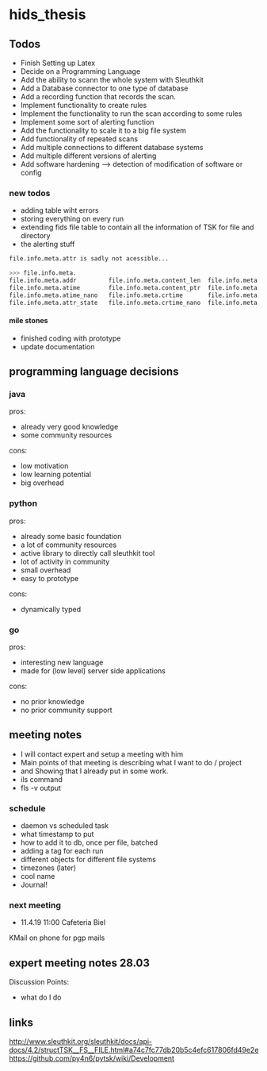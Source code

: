 # hids_thesis

## Todos

* Finish Setting up Latex
* Decide on a Programming Language
* Add the ability to scann the whole system with Sleuthkit
* Add a Database connector to one type of database
* Add a recording function that records the scan.
* Implement functionality to create rules
* Implement the functionality to run the scan according to some rules
* Implement some sort of alerting function
* Add the functionality to scale it to a big file system
* Add functionality of repeated scans
* Add multiple connections to different database systems
* Add multiple different versions of alerting
* Add software hardening --> detection of modification of software or config

### new todos

* adding table wiht errors
* storing everything on every run
* extending fids file table to contain all the information of TSK for file and directory
* the alerting stuff

``` bash
file.info.meta.attr is sadly not acessible... 

>>> file.info.meta.
file.info.meta.addr         file.info.meta.content_len  file.info.meta.ctime        file.info.meta.link         file.info.meta.nlink        file.info.meta.type
file.info.meta.atime        file.info.meta.content_ptr  file.info.meta.ctime_nano   file.info.meta.mode         file.info.meta.seq          file.info.meta.uid
file.info.meta.atime_nano   file.info.meta.crtime       file.info.meta.flags        file.info.meta.mtime        file.info.meta.size         
file.info.meta.attr_state   file.info.meta.crtime_nano  file.info.meta.gid          file.info.meta.mtime_nano   file.info.meta.tag   
```

#### mile stones

* finished coding with prototype
* update documentation

## programming language decisions

### java

pros:

* already very good knowledge
* some community resources

cons:

* low motivation
* low learning potential
* big overhead

### python

pros:

* already some basic foundation
* a lot of community resources
* active library to directly call sleuthkit tool
* lot of activity in community
* small overhead
* easy to prototype

cons:

* dynamically typed

### go

pros:

* interesting new language
* made for (low level) server side applications

cons:

* no prior knowledge
* no prior community support

## meeting notes

* I will contact expert and setup a meeting with him
* Main points of that meeting is describing what I want to do / project
* and Showing that I already put in some work.
* ils command
* fls -v output

### schedule

* daemon vs scheduled task
* what timestamp to put
* how to add it to db, once per file, batched
* adding a tag for each run
* different objects for different file systems
* timezones (later)
* cool name
* Journal!

### next meeting

* 11.4.19 11:00 Cafeteria Biel

KMail on phone for pgp mails

## expert meeting notes 28.03

Discussion Points:

* what do I do

## links

<http://www.sleuthkit.org/sleuthkit/docs/api-docs/4.2/structTSK__FS__FILE.html#a74c7fc77db20b5c4efc617806fd49e2e>
<https://github.com/py4n6/pytsk/wiki/Development>